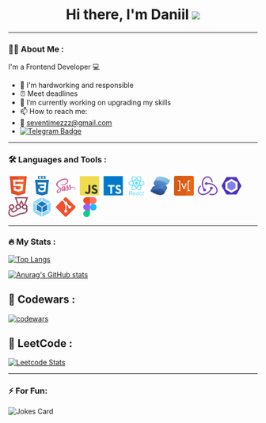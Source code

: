 <h1 align="center">Hi there, I'm Daniil
  <img src="https://github.com/blackcater/blackcater/raw/main/images/banner.gif" height="32"/>
</h1>

---

### :man_technologist: About Me :

I'm a Frontend Developer :computer:

- :muscle: I'm hardworking and responsible
- :alarm_clock: Meet deadlines
- 🔭 I’m currently working on upgrading my skills
- 📫 How to reach me:
- :email: seventimezzz@gmail.com
- [![Telegram Badge](https://img.shields.io/badge/Telegram-blue?style=flat&logo=Telegram&logoColor=white)](https://t.me/Seventimezzz)

---

### :hammer_and_wrench: Languages and Tools :

<div>
  <img src="https://github.com/devicons/devicon/blob/master/icons/html5/html5-original.svg" title="HTML5" alt="HTML" width="40" height="40"/>&nbsp;
  <img src="https://github.com/devicons/devicon/blob/master/icons/css3/css3-plain-wordmark.svg"  title="CSS3" alt="CSS" width="40" height="40"/>&nbsp;
  <img src="https://github.com/devicons/devicon/blob/master/icons/sass/sass-original.svg" title="SASS" alt="SASS" width="40" height="40"/>&nbsp;
  <img src="https://github.com/devicons/devicon/blob/master/icons/javascript/javascript-original.svg" title="JavaScript" alt="JavaScript" width="40" height="40"/>&nbsp;
  <img src="https://github.com/devicons/devicon/blob/master/icons/typescript/typescript-original.svg" title="Typescript" alt="Typescript" width="40" height="40"/>&nbsp;
  <img src="https://github.com/devicons/devicon/blob/master/icons/react/react-original-wordmark.svg" title="React" alt="React" width="40" height="40"/>&nbsp;
  <img src="https://github.com/devicons/devicon/blob/master/icons/solidjs/solidjs-original.svg" title="SolidJS" alt="SolidJS" width="40" height="40"/>&nbsp;
  <img src="https://github.com/devicons/devicon/blob/master/icons/mobx/mobx-original.svg" title="MOBX" alt="MOBX " width="40" height="40"/>&nbsp;
  <img src="https://github.com/devicons/devicon/blob/master/icons/redux/redux-original.svg" title="Redux" alt="Redux " width="40" height="40"/>&nbsp;
  <img src="https://github.com/devicons/devicon/blob/master/icons/eslint/eslint-original.svg" title="ESLint" alt="ESLint" width="40" height="40"/>&nbsp;
  <img src="https://github.com/devicons/devicon/blob/master/icons/jest/jest-plain.svg" title="Jest" alt="Jest" width="40" height="40"/>&nbsp;
  <img src="https://github.com/devicons/devicon/blob/master/icons/webpack/webpack-original.svg" title="Webpack" alt="Webpack" width="40" height="40"/>&nbsp;
  <img src="https://github.com/devicons/devicon/blob/master/icons/git/git-original.svg" title="Git" **alt="Git" width="40" height="40"/>&nbsp;
   <img src="https://github.com/devicons/devicon/blob/master/icons/figma/figma-original.svg" title="Figma" **alt="Figma" width="40" height="40"/>&nbsp;
</div>

---

### :fire: My Stats :

[![Top Langs](https://github-readme-stats.vercel.app/api/top-langs/?username=seventimezzz&layout=compact&theme=vision-friendly-dark)](https://github.com/anuraghazra/github-readme-stats)

[![Anurag's GitHub stats](https://github-readme-stats.vercel.app/api?username=seventimezzz&show_icons=true&theme=onedark)](https://github.com/anuraghazra/github-readme-stats)

## :brain: Codewars :

[![codewars](https://www.codewars.com/users/GulkinIvan/badges/large)](https://www.codewars.com/users/Seventimezzz)

## :brain: LeetCode :

[![Leetcode Stats](https://leetcard.jacoblin.cool/nekcit98)](https://leetcode.com/u/seventimezzz)

---

### ⚡ For Fun:

![Jokes Card](https://readme-jokes.vercel.app/api)
